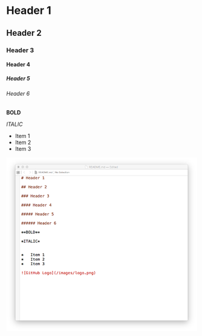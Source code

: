 # Header 1

## Header 2

### Header 3

#### Header 4

##### Header 5

###### Header 6

**BOLD**

*ITALIC*


*   Item 1
*   Item 2
*   Item 3

![README IMAGE](/RE.png)
